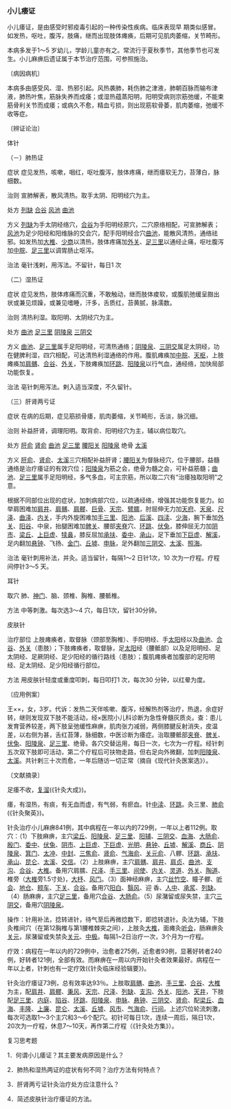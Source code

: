 ### 小儿痿证

小儿痿证，是由感受时邪疫毒引起的一种传染性疾病。临床表现早 期类似感冒。如发热，呕吐，腹泻，肢痛，继而出现肢体瘫痪，后期可见肌肉萎缩，关节畸形。

本病多发于1～5 岁幼儿，学龄儿童亦有之。常流行于夏秋季节，其他季节也可发生。小儿麻痹后遗证属于本节治疗范围，可参照施治。

〔病因病机〕

本病多由感受风、湿、热邪引起。风热袭肺，耗伤肺之津液，肺朝百脉而输布津液，肺热叶焦，筋脉失养而成痿；或湿热蕴蒸阳明，阳明受病则宗筋弛缓，不能束筋骨利关节而成痿；或病久不愈，精血亏损，则出现筋软骨萎，肌肉萎缩，弛缓不收等症。

〔辨证论治〕

体针

（－）肺热证

症状  症见发热，咳嗽，咽红，呕吐腹泻，肢体疼痛，继而痿软无力，苔薄白，脉细数。

治则  宣肺解表，散风清热。取手太阴、阳明经穴为主。

处方  [列缺](https://www.gmzyjc.com/read/zjs/zjs3.1.1-3-0.1.1.3.7.md)  [合谷](https://www.gmzyjc.com/read/zjs/zjs3.1.1-3-0.1.2.3.4.md)  [风池](https://www.gmzyjc.com/read/zjs/zjs3.1.9-12-0.0.3.3.20.md)  [曲池](https://www.gmzyjc.com/read/zjs/zjs3.1.1-3-0.1.2.3.11.md)

方义  [列缺](https://www.gmzyjc.com/read/zjs/zjs3.1.1-3-0.1.1.3.7.md)为手太阴经络穴，[合谷](https://www.gmzyjc.com/read/zjs/zjs3.1.1-3-0.1.2.3.4.md)为手阳明经原穴，二穴原络相配，可宣肺解表；[风池](https://www.gmzyjc.com/read/zjs/zjs3.1.9-12-0.0.3.3.20.md)为足少阳经和阳维脉的交会穴，配手阳明经合穴[曲池](https://www.gmzyjc.com/read/zjs/zjs3.1.1-3-0.1.2.3.11.md)，能散风清热，通络祛邪。如发热加[大椎](https://www.gmzyjc.com/read/zjs/zjs3.2.2-0.0.1.3.14.md)、[少商](https://www.gmzyjc.com/read/zjs/zjs3.1.1-3-0.1.1.3.10.1.md)以清热，肢体疼痛加[外关](https://www.gmzyjc.com/read/zjs/zjs3.1.9-12-0.0.2.3.5.md)、[足三里](https://www.gmzyjc.com/read/zjs/zjs3.1.1-3-0.1.3.3.36.md)以通经止痛，呕吐腹泻加[中脘](https://www.gmzyjc.com/read/zjs/zjs3.2.1-0.1.1.3.11.md)、[足三里](https://www.gmzyjc.com/read/zjs/zjs3.1.1-3-0.1.3.3.36.md)以调胃肠止呕泻。

治法  毫针浅剌，用泻法。不留针，每日1 次

（二）湿热证

症状  症见发热，肢体疼痛而沉重，不敢触动，继而肢体痠软，或腹肌弛缓呈臌出状或兼见烦躁，或兼见嗜睡，汗多，舌质红，苔黄腻，脉濡数。

治则  清热利湿。取阳明、太阴经穴为主。

处方  [曲池](https://www.gmzyjc.com/read/zjs/zjs3.1.1-3-0.1.2.3.11.md)  [足三里](https://www.gmzyjc.com/read/zjs/zjs3.1.1-3-0.1.3.3.36.md)  [阴陵泉](https://www.gmzyjc.com/read/zjs/zjs3.1.4-6-0.0.1.3.9.md)  [三阴交](https://www.gmzyjc.com/read/zjs/zjs3.1.4-6-0.0.1.3.6.md)

方义  [曲池](https://www.gmzyjc.com/read/zjs/zjs3.1.1-3-0.1.2.3.11.md)、[足三里](https://www.gmzyjc.com/read/zjs/zjs3.1.1-3-0.1.3.3.36.md)属手足阳明经，可清热通络；[阴陵泉](https://www.gmzyjc.com/read/zjs/zjs3.1.4-6-0.0.1.3.9.md)、[三阴交](https://www.gmzyjc.com/read/zjs/zjs3.1.4-6-0.0.1.3.6.md)属足太阴经，功在健脾利湿，四穴相配，可达清热利湿通络的作用。腹肌瘫痪加[中脘](https://www.gmzyjc.com/read/zjs/zjs3.2.1-0.1.1.3.11.md)、[天枢](https://www.gmzyjc.com/read/zjs/zjs3.1.1-3-0.1.3.3.25.md)，上肢瘫痪加[肩髃](https://www.gmzyjc.com/read/zjs/zjs3.1.1-3-0.1.2.3.15.md)、[合谷](https://www.gmzyjc.com/read/zjs/zjs3.1.1-3-0.1.2.3.4.md)、[外关](https://www.gmzyjc.com/read/zjs/zjs3.1.9-12-0.0.2.3.5.md)，下肢瘫痪加[环跳](https://www.gmzyjc.com/read/zjs/zjs3.1.9-12-0.0.3.3.30.md)、[阳陵泉](https://www.gmzyjc.com/read/zjs/zjs3.1.9-12-0.0.3.3.34.md)以行气血，通经络，加快局部功能恢复。

治法  亳针刺用泻法。剌入适当深度，不久留针。

（三）肝肾两亏证

症状  在病的后期，症见筋损骨痿，肌肉萎缩，关节畸形，舌淡，脉沉细。

治则  补益肝肾，调理阳明。取背俞、阳明经穴为主，辅以病位取穴。

处方  [肝俞](https://www.gmzyjc.com/read/zjs/zjs3.1.7-8-0.0.1.3.18.md)  [肾俞](https://www.gmzyjc.com/read/zjs/zjs3.1.7-8-0.0.1.3.23.md)  [曲池](https://www.gmzyjc.com/read/zjs/zjs3.1.1-3-0.1.2.3.11.md)  [足三里](https://www.gmzyjc.com/read/zjs/zjs3.1.1-3-0.1.3.3.36.md)  [腰阳关](https://www.gmzyjc.com/read/zjs/zjs3.2.2-0.0.1.3.3.md)  [阳陵泉](https://www.gmzyjc.com/read/zjs/zjs3.1.9-12-0.0.3.3.34.md)  绝骨  [太溪](https://www.gmzyjc.com/read/zjs/zjs3.1.7-8-0.0.2.3.3.md)

方义  [肝俞](https://www.gmzyjc.com/read/zjs/zjs3.1.7-8-0.0.1.3.18.md)、[肾俞](https://www.gmzyjc.com/read/zjs/zjs3.1.7-8-0.0.1.3.23.md)、[太溪](https://www.gmzyjc.com/read/zjs/zjs3.1.7-8-0.0.2.3.3.md)三穴相配补益肝肾；[腰阳关](https://www.gmzyjc.com/read/zjs/zjs3.2.2-0.0.1.3.3.md)为督脉经穴，位于腰部，益髓通络是治疗痿证的有效穴位；[阳陵泉](https://www.gmzyjc.com/read/zjs/zjs3.1.9-12-0.0.3.3.34.md)为筋之会，绝骨为髓之会，可补益筋髓；[曲池](https://www.gmzyjc.com/read/zjs/zjs3.1.1-3-0.1.2.3.11.md)、[足三里](https://www.gmzyjc.com/read/zjs/zjs3.1.1-3-0.1.3.3.36.md)属手足阳明经，多气多血，可主宗筋，所以取二穴有“治痿独取阳明”之意。

根据不同部位出现的症状，加刺病部穴位，以疏通经络，增强其功能恢复能力。如举肩困难加[肩井](https://www.gmzyjc.com/read/zjs/zjs3.1.9-12-0.0.3.3.21.md)、[肩髃](https://www.gmzyjc.com/read/zjs/zjs3.1.1-3-0.1.2.3.15.md)、[肩髎](https://www.gmzyjc.com/read/zjs/zjs3.1.9-12-0.0.2.3.14.md)、[巨骨](https://www.gmzyjc.com/read/zjs/zjs3.1.1-3-0.1.2.3.16.md)、[天宗](https://www.gmzyjc.com/read/zjs/zjs3.1.4-6-0.0.3.3.11.md)、[臂臑](https://www.gmzyjc.com/read/zjs/zjs3.1.1-3-0.1.2.3.14.md)，肘屈伸无力加[天府](https://www.gmzyjc.com/read/zjs/zjs3.1.1-3-0.1.1.3.3.md)、[天泉](https://www.gmzyjc.com/read/zjs/zjs3.1.9-12-0.0.1.3.2.md)、[尺泽](https://www.gmzyjc.com/read/zjs/zjs3.1.1-3-0.1.1.3.5.md)、[曲泽](https://www.gmzyjc.com/read/zjs/zjs3.1.9-12-0.0.1.3.3.md)、[内关](https://www.gmzyjc.com/read/zjs/zjs3.1.9-12-0.0.1.3.6.md)，手内外旋困难加[手三里](https://www.gmzyjc.com/read/zjs/zjs3.1.1-3-0.1.2.3.10.md)、[阳池](https://www.gmzyjc.com/read/zjs/zjs3.1.9-12-0.0.2.3.4.md)、[后溪](https://www.gmzyjc.com/read/zjs/zjs3.1.4-6-0.0.3.3.3.md)、[四渎](https://www.gmzyjc.com/read/zjs/zjs3.1.9-12-0.0.2.3.9.md)、[少海](https://www.gmzyjc.com/read/zjs/zjs3.1.4-6-0.0.2.3.3.md)，腕下垂加[外关](https://www.gmzyjc.com/read/zjs/zjs3.1.9-12-0.0.2.3.5.md)、[阳谷](https://www.gmzyjc.com/read/zjs/zjs3.1.4-6-0.0.3.3.5.md)、中泉，抬腿困难加[髀关](https://www.gmzyjc.com/read/zjs/zjs3.1.1-3-0.1.3.3.31.md)、腰部[夹脊](https://www.gmzyjc.com/read/zjs/zjs3.4-0.1.2.4.0.md)穴、[环跳](https://www.gmzyjc.com/read/zjs/zjs3.1.9-12-0.0.3.3.30.md)、[伏兔](https://www.gmzyjc.com/read/zjs/zjs3.1.1-3-0.1.3.3.32.md)，膝伸屈无力加[阴市](https://www.gmzyjc.com/read/zjs/zjs3.1.1-3-0.1.3.3.33.md)、[梁丘](https://www.gmzyjc.com/read/zjs/zjs3.1.1-3-0.1.3.3.34.md)、[上巨虚](https://www.gmzyjc.com/read/zjs/zjs3.1.1-3-0.1.3.3.37.md)、[犊鼻](https://www.gmzyjc.com/read/zjs/zjs3.1.1-3-0.1.3.3.35.md)，膝反屈加[承扶](https://www.gmzyjc.com/read/zjs/zjs3.1.7-8-0.0.1.3.36.md)、[委中](https://www.gmzyjc.com/read/zjs/zjs3.1.7-8-0.0.1.3.40.md)、[承山](https://www.gmzyjc.com/read/zjs/zjs3.1.7-8-0.0.1.3.57.md)，足下垂加[下巨虚](https://www.gmzyjc.com/read/zjs/zjs3.1.1-3-0.1.3.3.39.md)、[解溪](https://www.gmzyjc.com/read/zjs/zjs3.1.1-3-0.1.3.3.41.md)，足内翻加[悬钟](https://www.gmzyjc.com/read/zjs/zjs3.1.9-12-0.0.3.3.39.md)、飞扬、[金门](https://www.gmzyjc.com/read/zjs/zjs3.1.7-8-0.0.1.3.63.md)、[丘墟](https://www.gmzyjc.com/read/zjs/zjs3.1.9-12-0.0.3.3.40.md)、[申脉](https://www.gmzyjc.com/read/zjs/zjs3.1.7-8-0.0.1.3.62.md)，足外翻加[三阴交](https://www.gmzyjc.com/read/zjs/zjs3.1.4-6-0.0.1.3.6.md)、[太溪](https://www.gmzyjc.com/read/zjs/zjs3.1.7-8-0.0.2.3.3.md)、[照海](https://www.gmzyjc.com/read/zjs/zjs3.1.7-8-0.0.2.3.6.md)。

治法  毫针刺用补法，并灸。适当留针，每隔1～2 日针1次，10 次为一疗程。疗程间停针3～5 天。

耳针

取穴  肺、[神门](https://www.gmzyjc.com/read/zjs/zjs3.1.4-6-0.0.2.3.7.md)、脑、颈椎、胸椎、腰骶椎。

方法  中等刺激。每次选3～4 穴，每日1次，留针30分钟。

皮肤针

治疗部位  上肢瘫痪者，取督脉（颈部至胸椎）、手阳明经、手[太阳](https://www.gmzyjc.com/read/zjs/zjs3.4-0.1.1.4.0.md)经以及[曲池](https://www.gmzyjc.com/read/zjs/zjs3.1.1-3-0.1.2.3.11.md)、[合谷](https://www.gmzyjc.com/read/zjs/zjs3.1.1-3-0.1.2.3.4.md)、[外关](https://www.gmzyjc.com/read/zjs/zjs3.1.9-12-0.0.2.3.5.md)（患肢）；下肢瘫痪者，取督脉，足[太阳](https://www.gmzyjc.com/read/zjs/zjs3.4-0.1.1.4.0.md)经（腰骶部）以及足阳明经、足太阴经、足厥阴经、足少阳经的循行路线（患肢）；腹肌瘫痪者加腹部的足阳明经、足太阴经、足少阳经循行部位。

方法  用皮肤针轻度或重度叩刺，每日叩打1 次，每次30 分钟，以红晕为度。

〔应用例案〕

王××，女，3岁。代诉：发热二天伴咳嗽、腹泻，经解热剂等治疗，热退，余症好转，继则发现双下肢不能活动，经×医院小儿科诊断为急性脊髓灰质炎。查：患儿发育营养较差，两下肢呈弛缓性麻痹，肌肉张力减弱，两侧膝腱反射消失，皮温差，以右侧为甚，舌红苔薄，脉细数，中医诊断为痿症。治取腰骶部[夹脊](https://www.gmzyjc.com/read/zjs/zjs3.4-0.1.2.4.0.md)、[髀关](https://www.gmzyjc.com/read/zjs/zjs3.1.1-3-0.1.3.3.31.md)、[伏兔](https://www.gmzyjc.com/read/zjs/zjs3.1.1-3-0.1.3.3.32.md)、[阳陵泉](https://www.gmzyjc.com/read/zjs/zjs3.1.9-12-0.0.3.3.34.md)、[足三里](https://www.gmzyjc.com/read/zjs/zjs3.1.1-3-0.1.3.3.36.md)、绝骨。各穴交替运用，每日一次，七次为一疗程。经针刺五次双下肢即可活动，第二个疗程后可扶物走路，但右足向外微翻，加刺[阳陵泉](https://www.gmzyjc.com/read/zjs/zjs3.1.9-12-0.0.3.3.34.md)、[太溪](https://www.gmzyjc.com/read/zjs/zjs3.1.7-8-0.0.2.3.3.md)。共针剌三十次而愈，一年后随访一切正常（摘自《现代针灸医案选》）。

〔文献摘录〕

足痿不收，[复溜](https://www.gmzyjc.com/read/zjs/zjs3.1.7-8-0.0.2.3.7.md)(《针灸大成》)。

痿，有湿热，有痰，有无血而虚，有气弱，有瘀血。针[中渎](https://www.gmzyjc.com/read/zjs/zjs3.1.9-12-0.0.3.3.32.md)、[环跳](https://www.gmzyjc.com/read/zjs/zjs3.1.9-12-0.0.3.3.30.md)。灸三里、[肺俞](https://www.gmzyjc.com/read/zjs/zjs3.1.7-8-0.0.1.3.13.md)(《针灸聚英》)。

针灸治疗小儿麻痹841例，其中病程在一年以内的729例，一年以上者112例。取穴：（1）下肢麻痹，主穴[梁丘](https://www.gmzyjc.com/read/zjs/zjs3.1.1-3-0.1.3.3.34.md)、[阳陵泉](https://www.gmzyjc.com/read/zjs/zjs3.1.9-12-0.0.3.3.34.md)、[足三里](https://www.gmzyjc.com/read/zjs/zjs3.1.1-3-0.1.3.3.36.md)、[阳辅](https://www.gmzyjc.com/read/zjs/zjs3.1.9-12-0.0.3.3.38.md)、[三阴交](https://www.gmzyjc.com/read/zjs/zjs3.1.4-6-0.0.1.3.6.md)、[血海](https://www.gmzyjc.com/read/zjs/zjs3.1.4-6-0.0.1.3.10.md)、[大肠俞](https://www.gmzyjc.com/read/zjs/zjs3.1.7-8-0.0.1.3.25.md)、[殷门](https://www.gmzyjc.com/read/zjs/zjs3.1.7-8-0.0.1.3.37.md)、[委中](https://www.gmzyjc.com/read/zjs/zjs3.1.7-8-0.0.1.3.40.md)、[伏兔](https://www.gmzyjc.com/read/zjs/zjs3.1.1-3-0.1.3.3.32.md)、[阴市](https://www.gmzyjc.com/read/zjs/zjs3.1.1-3-0.1.3.3.33.md)、[上巨虚](https://www.gmzyjc.com/read/zjs/zjs3.1.1-3-0.1.3.3.37.md)、[下巨虚](https://www.gmzyjc.com/read/zjs/zjs3.1.1-3-0.1.3.3.39.md)、[光明](https://www.gmzyjc.com/read/zjs/zjs3.1.9-12-0.0.3.3.37.md)、[悬钟](https://www.gmzyjc.com/read/zjs/zjs3.1.9-12-0.0.3.3.39.md)、[丘墟](https://www.gmzyjc.com/read/zjs/zjs3.1.9-12-0.0.3.3.40.md)、[解溪](https://www.gmzyjc.com/read/zjs/zjs3.1.1-3-0.1.3.3.41.md)、[商丘](https://www.gmzyjc.com/read/zjs/zjs3.1.4-6-0.0.1.3.5.md)、[阴陵泉](https://www.gmzyjc.com/read/zjs/zjs3.1.4-6-0.0.1.3.9.md)、[箕门](https://www.gmzyjc.com/read/zjs/zjs3.1.4-6-0.0.1.3.11.md)、[太冲](https://www.gmzyjc.com/read/zjs/zjs3.1.9-12-0.0.4.3.3.md)、[中封](https://www.gmzyjc.com/read/zjs/zjs3.1.9-12-0.0.4.3.4.md)、[三焦俞](https://www.gmzyjc.com/read/zjs/zjs3.1.7-8-0.0.1.3.22.md)、[肾俞](https://www.gmzyjc.com/read/zjs/zjs3.1.7-8-0.0.1.3.23.md)、[气海俞](https://www.gmzyjc.com/read/zjs/zjs3.1.7-8-0.0.1.3.24.md)、[关元俞](https://www.gmzyjc.com/read/zjs/zjs3.1.7-8-0.0.1.3.26.md)、八髎、[环跳](https://www.gmzyjc.com/read/zjs/zjs3.1.9-12-0.0.3.3.30.md)、[承扶](https://www.gmzyjc.com/read/zjs/zjs3.1.7-8-0.0.1.3.36.md)、[承山](https://www.gmzyjc.com/read/zjs/zjs3.1.7-8-0.0.1.3.57.md)、[昆仑](https://www.gmzyjc.com/read/zjs/zjs3.1.7-8-0.0.1.3.60.md)、[太溪](https://www.gmzyjc.com/read/zjs/zjs3.1.7-8-0.0.2.3.3.md)、[交信](https://www.gmzyjc.com/read/zjs/zjs3.1.7-8-0.0.2.3.8.md)。（2）上肢麻痹，主穴[肩髃](https://www.gmzyjc.com/read/zjs/zjs3.1.1-3-0.1.2.3.15.md)、[肩井](https://www.gmzyjc.com/read/zjs/zjs3.1.9-12-0.0.3.3.21.md)、[肩贞](https://www.gmzyjc.com/read/zjs/zjs3.1.4-6-0.0.3.3.9.md)、[曲池](https://www.gmzyjc.com/read/zjs/zjs3.1.1-3-0.1.2.3.11.md)、[支沟](https://www.gmzyjc.com/read/zjs/zjs3.1.9-12-0.0.2.3.6.md)、[合谷](https://www.gmzyjc.com/read/zjs/zjs3.1.1-3-0.1.2.3.4.md)、[大椎](https://www.gmzyjc.com/read/zjs/zjs3.2.2-0.0.1.3.14.md)。备用穴肩臑、[尺泽](https://www.gmzyjc.com/read/zjs/zjs3.1.1-3-0.1.1.3.5.md)、[手三里](https://www.gmzyjc.com/read/zjs/zjs3.1.1-3-0.1.2.3.10.md)、[间使](https://www.gmzyjc.com/read/zjs/zjs3.1.9-12-0.0.1.3.5.md)、[内关](https://www.gmzyjc.com/read/zjs/zjs3.1.9-12-0.0.1.3.6.md)、[灵道](https://www.gmzyjc.com/read/zjs/zjs3.1.4-6-0.0.2.3.4.md)、[外关](https://www.gmzyjc.com/read/zjs/zjs3.1.9-12-0.0.2.3.5.md)、[陶道](https://www.gmzyjc.com/read/zjs/zjs3.2.2-0.0.1.3.13.md)、椎旁（[大椎](https://www.gmzyjc.com/read/zjs/zjs3.2.2-0.0.1.3.14.md)旁1.5寸处)，[大杼](https://www.gmzyjc.com/read/zjs/zjs3.1.7-8-0.0.1.3.11.md)、[风门](https://www.gmzyjc.com/read/zjs/zjs3.1.7-8-0.0.1.3.12.md)。（3）面神经麻痹，主穴[丝竹空](https://www.gmzyjc.com/read/zjs/zjs3.1.9-12-0.0.2.3.23.md)、瞳子髎、[听会](https://www.gmzyjc.com/read/zjs/zjs3.1.9-12-0.0.3.3.2.md)、[地仓](https://www.gmzyjc.com/read/zjs/zjs3.1.1-3-0.1.3.3.4.md)、[颊车](https://www.gmzyjc.com/read/zjs/zjs3.1.1-3-0.1.3.3.6.md)、[下关](https://www.gmzyjc.com/read/zjs/zjs3.1.1-3-0.1.3.3.7.md)、[合谷](https://www.gmzyjc.com/read/zjs/zjs3.1.1-3-0.1.2.3.4.md)。备用穴[阳白](https://www.gmzyjc.com/read/zjs/zjs3.1.9-12-0.0.3.3.14.md)、[翳风](https://www.gmzyjc.com/read/zjs/zjs3.1.9-12-0.0.2.3.17.md)、迎
香、[人中](https://www.gmzyjc.com/read/zjs/zjs3.2.2-0.0.1.3.26.md)、[承浆](https://www.gmzyjc.com/read/zjs/zjs3.2.1-0.1.1.3.22.md)、[列缺](https://www.gmzyjc.com/read/zjs/zjs3.1.1-3-0.1.1.3.7.md)。（4）肠麻痹，主穴[足三里](https://www.gmzyjc.com/read/zjs/zjs3.1.1-3-0.1.3.3.36.md)，备用穴[合谷](https://www.gmzyjc.com/read/zjs/zjs3.1.1-3-0.1.2.3.4.md)、[大肠俞](https://www.gmzyjc.com/read/zjs/zjs3.1.7-8-0.0.1.3.25.md)。（5）尿潴留或尿失禁，主穴[三阴交](https://www.gmzyjc.com/read/zjs/zjs3.1.4-6-0.0.1.3.6.md)，备用穴[阴陵泉](https://www.gmzyjc.com/read/zjs/zjs3.1.4-6-0.0.1.3.9.md)。

操作：针用补法，捻转进针，待气至后再微捻数下，即捻转退针。灸法为辅，下肢灸椎间穴（在第12胸椎与第1腰椎棘突之间），上肢灸[大椎](https://www.gmzyjc.com/read/zjs/zjs3.2.2-0.0.1.3.14.md)，面瘫灸[听会](https://www.gmzyjc.com/read/zjs/zjs3.1.9-12-0.0.3.3.2.md)，肠麻痹灸[关元](https://www.gmzyjc.com/read/zjs/zjs3.2.1-0.1.1.3.4.md)，尿潴留或失禁灸[关元](https://www.gmzyjc.com/read/zjs/zjs3.2.1-0.1.1.3.4.md)、[中极](https://www.gmzyjc.com/read/zjs/zjs3.2.1-0.1.1.3.3.md)。每隔1~2日治疗一次，3个月为一疗程。

疗效：病程在一年以内的729例中，治愈者275例，近愈者93例，显著好转者240例，好转者121例，全部有效。而麻痹在一周以内开始针灸者效果最好。病程在一年以上者，针刺也有一定疗效(《针灸临床经验辑要》)。

针灸治疗痿证73例，总有效率达93％。上肢取[肩髃](https://www.gmzyjc.com/read/zjs/zjs3.1.1-3-0.1.2.3.15.md)、[曲池](https://www.gmzyjc.com/read/zjs/zjs3.1.1-3-0.1.2.3.11.md)、[手三里](https://www.gmzyjc.com/read/zjs/zjs3.1.1-3-0.1.2.3.10.md)、[合谷](https://www.gmzyjc.com/read/zjs/zjs3.1.1-3-0.1.2.3.4.md)、[大椎](https://www.gmzyjc.com/read/zjs/zjs3.2.2-0.0.1.3.14.md)为主，配[肩井](https://www.gmzyjc.com/read/zjs/zjs3.1.9-12-0.0.3.3.21.md)、[肩髎](https://www.gmzyjc.com/read/zjs/zjs3.1.9-12-0.0.2.3.14.md)、[秉风](https://www.gmzyjc.com/read/zjs/zjs3.1.4-6-0.0.3.3.12.md)、[天宗](https://www.gmzyjc.com/read/zjs/zjs3.1.4-6-0.0.3.3.11.md)、[尺泽](https://www.gmzyjc.com/read/zjs/zjs3.1.1-3-0.1.1.3.5.md)、[列缺](https://www.gmzyjc.com/read/zjs/zjs3.1.1-3-0.1.1.3.7.md)、[支沟](https://www.gmzyjc.com/read/zjs/zjs3.1.9-12-0.0.2.3.6.md)、[外关](https://www.gmzyjc.com/read/zjs/zjs3.1.9-12-0.0.2.3.5.md)、[阳池](https://www.gmzyjc.com/read/zjs/zjs3.1.9-12-0.0.2.3.4.md)、[天井](https://www.gmzyjc.com/read/zjs/zjs3.1.9-12-0.0.2.3.10.md)，下肢配[足三里](https://www.gmzyjc.com/read/zjs/zjs3.1.1-3-0.1.3.3.36.md)、[内庭](https://www.gmzyjc.com/read/zjs/zjs3.1.1-3-0.1.3.3.44.md)、[陷谷](https://www.gmzyjc.com/read/zjs/zjs3.1.1-3-0.1.3.3.43.md)、[环跳](https://www.gmzyjc.com/read/zjs/zjs3.1.9-12-0.0.3.3.30.md)、[阳陵泉](https://www.gmzyjc.com/read/zjs/zjs3.1.9-12-0.0.3.3.34.md)、[申脉](https://www.gmzyjc.com/read/zjs/zjs3.1.7-8-0.0.1.3.62.md)、[悬钟](https://www.gmzyjc.com/read/zjs/zjs3.1.9-12-0.0.3.3.39.md)、[三阴交](https://www.gmzyjc.com/read/zjs/zjs3.1.4-6-0.0.1.3.6.md)、[肾俞](https://www.gmzyjc.com/read/zjs/zjs3.1.7-8-0.0.1.3.23.md)、配[梁丘](https://www.gmzyjc.com/read/zjs/zjs3.1.1-3-0.1.3.3.34.md)、[血海](https://www.gmzyjc.com/read/zjs/zjs3.1.4-6-0.0.1.3.10.md)、[丰隆](https://www.gmzyjc.com/read/zjs/zjs3.1.1-3-0.1.3.3.40.md)、[上廉](https://www.gmzyjc.com/read/zjs/zjs3.1.1-3-0.1.2.3.9.md)、[昆仑](https://www.gmzyjc.com/read/zjs/zjs3.1.7-8-0.0.1.3.60.md)、[太溪](https://www.gmzyjc.com/read/zjs/zjs3.1.7-8-0.0.2.3.3.md)、[丘墟](https://www.gmzyjc.com/read/zjs/zjs3.1.9-12-0.0.3.3.40.md)、[风市](https://www.gmzyjc.com/read/zjs/zjs3.1.9-12-0.0.3.3.31.md)、[气海俞](https://www.gmzyjc.com/read/zjs/zjs3.1.7-8-0.0.1.3.24.md)、[行间](https://www.gmzyjc.com/read/zjs/zjs3.1.9-12-0.0.4.3.2.md)。上述穴位轮流刺激，每次可选取1～3个主穴和3～6个配穴。初针可每日1次，连续一周后，隔日1次，20次为一疗程，休息7～10天，再作第二疗程（《针灸处方集》）。

复习思考题

1．何谓小儿痿证？其主要发病原因是什么？

2．肺热和湿热两证的症状有何不同？治疗方法有何特点？

3．肝肾两亏证针灸治疗处方应注意什么？

4．简述皮肤针治疗痿证的方法。
